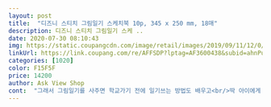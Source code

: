 ```yaml
---
layout: post 
title:  "디즈니 스티치 그림일기 스케치북 10p, 345 x 250 mm, 18매" 
description: 디즈니 스티치 그림일기 스케 ..
date: 2020-07-30 08:10:43 
img: https://static.coupangcdn.com/image/retail/images/2019/09/11/12/0/3e77b5b3-860b-47e1-bbbf-101694956b8d.jpg 
linkUrl: https://link.coupang.com/re/AFFSDP?lptag=AF3600438&subid=ahnPublicAsk&pageKey=302825576&itemId=952425817&vendorItemId=5347357701&traceid=V0-113-afb5ed8ee368aacf 
categories: [1020] 
color: F15F5F 
price: 14200 
author: Ask View Shop 
cont:  "그래서 그림일기를 사주면 학교가기 전에 일기쓰는 방법도 배우고<br/>딱 아이에게 적당한거 같아요<br/>색종이 빈노트 연습장 그날 일을 그림으로 그리고 글을 쓰기 시작하더라구요<br/>습관도 기르고 글씨도 그림도 늘겠다 싶어 구매했어요<br/>아직 손에 힘 조절이 안되서 노트로 된것보단<br/>여섯살인데 글씨를 배우기 시작하니<br/>열권이라 내년에 이제 일곱살 되는데 꾸준히 일기 쓰는 연습하고<br/>유아가 쓰기에 딱이네요 ^^ 디자인이 다양한지 않아서 아쉬워요<br/>적당한 두께에 가성비가 좋네요.<br/><br/>지금은 공부나 숙제라 생각지 않고 놀이처럼 재미있어하고 좋아하네요<br/>추후 재구매의사있음.<br/><br/>크고 두꺼운 스케치북이 좋을거 같아 구매했는데<br/>학교 들어가면 노트로 된걸 사주어야겠어요<br/>한글 연습하려고 샀어요.<br/><br/>" 
---
```


